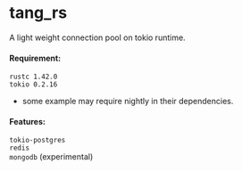 # tang_rs
A light weight connection pool on tokio runtime.

#### Requirement:
`rustc 1.42.0`<br>
`tokio 0.2.16`<br>
* some example may require nightly in their dependencies.

#### Features:
`tokio-postgres`<br>
`redis`<br> 
`mongodb` (experimental)<br>

